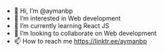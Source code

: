 - 👋 Hi, I’m @aymanbp
- 👀 I’m interested in Web development
- 🌱 I’m currently learning React JS
- 💞️ I’m looking to collaborate on Web development
- 📫 How to reach me https://linktr.ee/aymanbp

<!---
aymanbp/aymanbp is a ✨ special ✨ repository because its `README.md` (this file) appears on your GitHub profile.
You can click the Preview link to take a look at your changes.
--->
